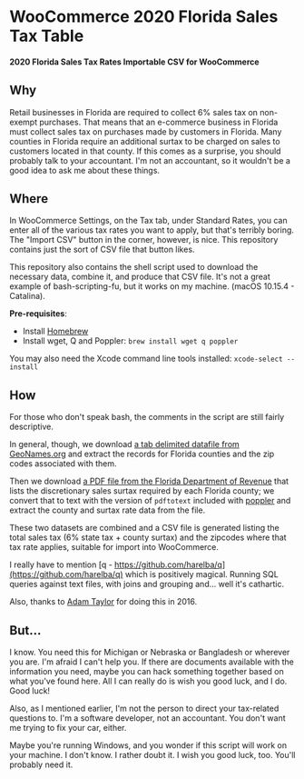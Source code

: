 # WooCommerce 2020 Florida Sales Tax Table

#### 2020 Florida Sales Tax Rates Importable CSV for WooCommerce

## Why

Retail businesses in Florida are required to collect 6% sales tax on non-exempt purchases. That means that an e-commerce business in Florida must collect sales tax on purchases made by customers in Florida. Many counties in Florida require an additional surtax to be charged on sales to customers located in that county. If this comes as a surprise, you should probably talk to your accountant. I'm not an accountant, so it wouldn't be a good idea to ask me about these things.

## Where

In WooCommerce Settings, on the Tax tab, under Standard Rates, you can enter all of the various tax rates you want to apply, but that's terribly boring. The "Import CSV" button in the corner, however, is nice. This repository contains just the sort of CSV file that button likes.

This repository also contains the shell script used to download the necessary data, combine it, and produce that CSV file. It's not a great example of bash-scripting-fu, but it works on my machine. (macOS 10.15.4 - Catalina).

**Pre-requisites**:

- Install [Homebrew](https://brew.sh)
- Install wget, Q and Poppler: `brew install wget q poppler`

You may also need the Xcode command line tools installed: `xcode-select --install`

## How

For those who don't speak bash, the comments in the script are still fairly descriptive.

In general, though, we download [a tab delimited datafile from GeoNames.org](http://download.geonames.org/export/zip/) and extract the records for Florida counties and the zip codes associated with them.

Then we download [a PDF file from the Florida Department of Revenue](http://floridarevenue.com/Pages/forms_index.aspx#discretionary) that lists the discretionary sales surtax required by each Florida county; we convert that to text with the version of `pdftotext` included with [poppler](https://poppler.freedesktop.org/) and extract the county and surtax rate data from the file.

These two datasets are combined and a CSV file is generated listing the total sales tax (6% state tax + county surtax) and the zipcodes where that tax rate applies, suitable for import into WooCommerce.

I really have to mention [q - https://github.com/harelba/q](https://github.com/harelba/q) which is positively magical. Running SQL queries against text files, with joins and grouping and… well it's cathartic.

Also, thanks to [Adam Taylor](http://adam-taylor.com/florida-sales-tax-rates-in-woocommerce/) for doing this in 2016.

## But…

I know. You need this for Michigan or Nebraska or Bangladesh or wherever you are. I'm afraid I can't help you. If there are documents available with the information you need, maybe you can hack something together based on what you've found here. All I can really do is wish you good luck, and I do. Good luck!

Also, as I mentioned earlier, I'm not the person to direct your tax-related questions to. I'm a software developer, not an accountant. You don't want me trying to fix your car, either.

Maybe you're running Windows, and you wonder if this script will work on your machine. I don't know. I rather doubt it. I wish you good luck, too. You'll probably need it.
